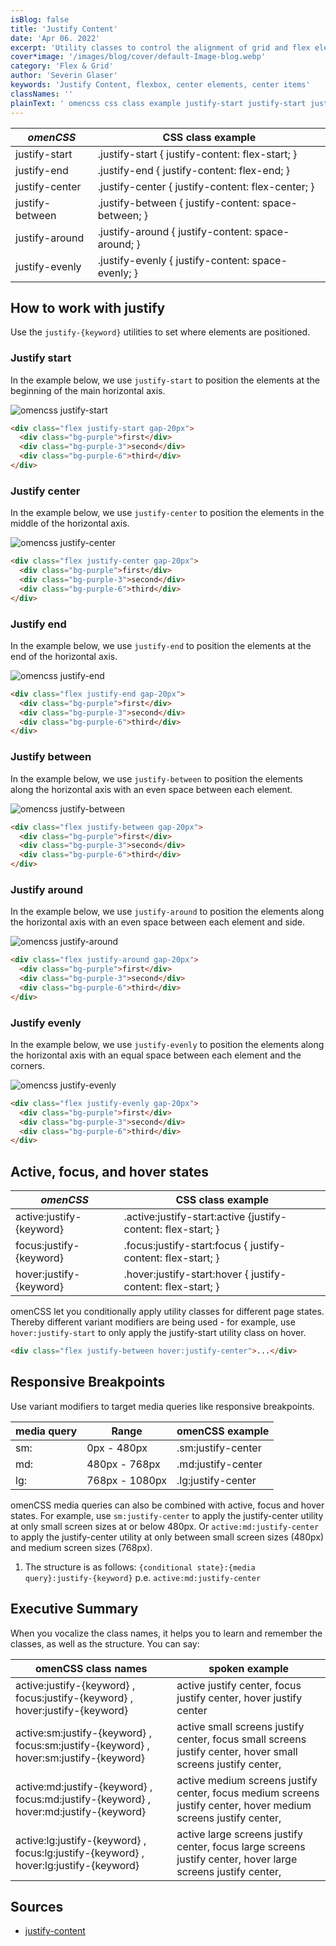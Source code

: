 ```yaml
---
isBlog: false
title: 'Justify Content'
date: 'Apr 06. 2022'
excerpt: 'Utility classes to control the alignment of grid and flex elements along the horizontal axis.'
cover*image: '/images/blog/cover/default-Image-blog.webp'
category: 'Flex & Grid'
author: 'Severin Glaser'
keywords: 'Justify Content, flexbox, center elements, center items'
classNames: ''
plainText: ' omencss css class example justify-start justify-start justify-content: flex-start; justify-end justify-end justify-content: flex-end; justify-center justify-center justify-content: flex-center; justify-between justify-between justify-content: space-between; justify-around justify-around justify-content: space-around; justify-evenly justify-evenly justify-content: space-evenly; how to work with justify use the `justify keyword ` utilities to set where elements are positioned justify start in the example below we use `justify-start` to position the elements at the beginning of the main horizontal axis ! omencss justify-start images docs flex justify-content-start webp?style=centerme  justify center in the example below we use `justify-center` to position the elements in the middle of the horizontal axis ! omencss justify-center images docs flex justify-content-center webp?style=centerme  justify end in the example below we use `justify-end` to position the elements at the end of the horizontal axis ! omencss justify-end images docs flex justify-content-end webp?style=centerme  justify between in the example below we use `justify-between` to position the elements along the horizontal axis with an even space between each element ! omencss justify-between images docs flex justify-between webp?style=centerme  justify around in the example below we use `justify-around` to position the elements along the horizontal axis with an even space between each element and side ! omencss justify-around images docs flex justify-around webp?style=centerme  justify evenly in the example below we use `justify-evenly` to position the elements along the horizontal axis with an equal space between each element and the corners ! omencss justify-evenly images docs flex justify-evenly webp?style=centerme  active focus and hover states omencss css class example active:justify keyword active :justify-start:active justify-content: flex-start; focus:justify keyword focus :justify-start:focus justify-content: flex-start; hover:justify keyword hover :justify-start:hover justify-content: flex-start; omencss let you conditionally apply utility classes for different page states thereby different variant modifiers are being used for example use `hover:justify-start` to only apply the justify-start utility class on hover  responsive breakpoints use variant modifiers to target media queries like responsive breakpoints media query range omencss example sm: 0px 480px sm:justify-center md: 480px 768px md:justify-center lg: 768px 1080px lg:justify-center omencss media queries can also be combined with active focus and hover states for example use `sm:justify-center` to apply the justify-center utility at only small screen sizes at or below 480px or `active:md:justify-center` to apply the justify-center utility at only between small screen sizes 480px and medium screen sizes 768px 1 the structure is as follows: ` conditional state : media query :justify keyword ` p e `active:md:justify-center` executive summary when you vocalize the class names it helps you to learn and remember the classes as well as the structure you can say: omencss class names spoken example active:justify keyword focus:justify keyword hover:justify keyword active justify center focus justify center hover justify center active:sm:justify keyword focus:sm:justify keyword hover:sm:justify keyword active small screens justify center focus small screens justify center hover small screens justify center active:md:justify keyword focus:md:justify keyword hover:md:justify keyword active medium screens justify center focus medium screens justify center hover medium screens justify center active:lg:justify keyword focus:lg:justify keyword hover:lg:justify keyword active large screens justify center focus large screens justify center hover large screens justify center sources justify-content https: developer mozilla org en-us docs web css justify-content '
---
```


| _omenCSS_       | CSS class example                                    |
| --------------- | ---------------------------------------------------- |
| justify-start   | .justify-start { justify-content: flex-start; }      |
| justify-end     | .justify-end { justify-content: flex-end; }          |
| justify-center  | .justify-center { justify-content: flex-center; }    |
| justify-between | .justify-between { justify-content: space-between; } |
| justify-around  | .justify-around { justify-content: space-around; }   |
| justify-evenly  | .justify-evenly { justify-content: space-evenly; }   |

## How to work with justify

Use the `justify-{keyword}` utilities to set where elements are positioned.

### Justify start

In the example below, we use `justify-start` to position the elements at the beginning of the main horizontal axis.

![omencss justify-start](/images/docs/flex/justify-content-start.webp?style=centerme)

```html
<div class="flex justify-start gap-20px">
  <div class="bg-purple">first</div>
  <div class="bg-purple-3">second</div>
  <div class="bg-purple-6">third</div>
</div>
```

### Justify center

In the example below, we use `justify-center` to position the elements in the middle of the horizontal axis.

![omencss justify-center](/images/docs/flex/justify-content-center.webp?style=centerme)

```html
<div class="flex justify-center gap-20px">
  <div class="bg-purple">first</div>
  <div class="bg-purple-3">second</div>
  <div class="bg-purple-6">third</div>
</div>
```

### Justify end

In the example below, we use `justify-end` to position the elements at the end of the horizontal axis.

![omencss justify-end](/images/docs/flex/justify-content-end.webp?style=centerme)

```html
<div class="flex justify-end gap-20px">
  <div class="bg-purple">first</div>
  <div class="bg-purple-3">second</div>
  <div class="bg-purple-6">third</div>
</div>
```

### Justify between

In the example below, we use `justify-between` to position the elements along the horizontal axis with an even space between each element.

![omencss justify-between](/images/docs/flex/justify-between.webp?style=centerme)

```html
<div class="flex justify-between gap-20px">
  <div class="bg-purple">first</div>
  <div class="bg-purple-3">second</div>
  <div class="bg-purple-6">third</div>
</div>
```

### Justify around

In the example below, we use `justify-around` to position the elements along the horizontal axis with an even space between each element and side.

![omencss justify-around](/images/docs/flex/justify-around.webp?style=centerme)

```html
<div class="flex justify-around gap-20px">
  <div class="bg-purple">first</div>
  <div class="bg-purple-3">second</div>
  <div class="bg-purple-6">third</div>
</div>
```

### Justify evenly

In the example below, we use `justify-evenly` to position the elements along the horizontal axis with an equal space between each element and the corners.

![omencss justify-evenly](/images/docs/flex/justify-evenly.webp?style=centerme)

```html
<div class="flex justify-evenly gap-20px">
  <div class="bg-purple">first</div>
  <div class="bg-purple-3">second</div>
  <div class="bg-purple-6">third</div>
</div>
```

## Active, focus, and hover states

| _omenCSS_                | CSS class example                                             |
| ------------------------ | ------------------------------------------------------------- |
| active:justify-{keyword} | .active\:justify-start:active {justify-content: flex-start; } |
| focus:justify-{keyword}  | .focus\:justify-start:focus { justify-content: flex-start; }  |
| hover:justify-{keyword}  | .hover\:justify-start:hover { justify-content: flex-start; }  |

omenCSS let you conditionally apply utility classes for different page states. Thereby different variant modifiers are being used - for example, use `hover:justify-start` to only apply the justify-start utility class on hover.

```html
<div class="flex justify-between hover:justify-center">...</div>
```

## Responsive Breakpoints

Use variant modifiers to target media queries like responsive breakpoints.

| media query | Range          | omenCSS example    |
| ----------- | -------------- | ------------------ |
| sm:         | 0px - 480px    | .sm:justify-center |
| md:         | 480px - 768px  | .md:justify-center |
| lg:         | 768px - 1080px | .lg:justify-center |

omenCSS media queries can also be combined with active, focus and hover states. For example, use `sm:justify-center` to apply the justify-center utility at only small screen sizes at or below 480px. Or `active:md:justify-center` to apply the justify-center utility at only between small screen sizes (480px) and medium screen sizes (768px).

1. The structure is as follows: `{conditional state}:{media query}:justify-{keyword}` p.e. `active:md:justify-center`

## Executive Summary

When you vocalize the class names, it helps you to learn and remember the classes, as well as the structure. You can say:

| omenCSS class names                                                                   | spoken example                                                                                                  |
| ------------------------------------------------------------------------------------- | --------------------------------------------------------------------------------------------------------------- |
| active:justify-{keyword} , focus:justify-{keyword} , hover:justify-{keyword}          | active justify center, focus justify center, hover justify center                                               |
| active:sm:justify-{keyword} , focus:sm:justify-{keyword} , hover:sm:justify-{keyword} | active small screens justify center, focus small screens justify center, hover small screens justify center,    |
| active:md:justify-{keyword} , focus:md:justify-{keyword} , hover:md:justify-{keyword} | active medium screens justify center, focus medium screens justify center, hover medium screens justify center, |
| active:lg:justify-{keyword} , focus:lg:justify-{keyword} , hover:lg:justify-{keyword} | active large screens justify center, focus large screens justify center, hover large screens justify center,    |

## Sources

- [justify-content](https://developer.mozilla.org/en-US/docs/Web/CSS/justify-content)
